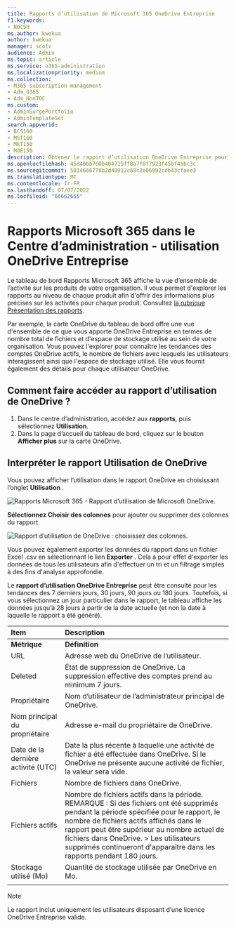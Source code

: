 ```yaml
---
title: Rapports d’utilisation de Microsoft 365 OneDrive Entreprise
f1.keywords:
- NOCSH
ms.author: kwekua
author: kwekua
manager: scotv
audience: Admin
ms.topic: article
ms.service: o365-administration
ms.localizationpriority: medium
ms.collection:
- M365-subscription-management
- Adm_O365
- Adm_NonTOC
ms.custom:
- AdminSurgePortfolio
- AdminTemplateSet
search.appverid:
- BCS160
- MST160
- MET150
- MOE150
description: Obtenez le rapport d’utilisation OneDrive Entreprise pour en savoir plus sur le nombre total de fichiers et de stockage utilisés au sein de votre organisation.
ms.openlocfilehash: 45d4bbb7d0b404715ff8a7f8f7923f45bf4abc3c
ms.sourcegitcommit: 5014666778b2d48912c68c2e06992cdb43cfaee3
ms.translationtype: MT
ms.contentlocale: fr-FR
ms.lasthandoff: 07/07/2022
ms.locfileid: "66662655"
---
```

# <a name="microsoft-365-reports-in-the-admin-center---onedrive-for-business-usage"></a>Rapports Microsoft 365 dans le Centre d’administration - utilisation OneDrive Entreprise

Le tableau de bord Rapports Microsoft 365 affiche la vue d’ensemble de l’activité sur les produits de votre organisation. Il vous permet d'explorer les rapports au niveau de chaque produit afin d'offrir des informations plus précises sur les activités pour chaque produit. Consultez [la rubrique Présentation des rapports](activity-reports.md).
  
Par exemple, la carte OneDrive du tableau de bord offre une vue d'ensemble de ce que vous apporte OneDrive Entreprise en termes de nombre total de fichiers et d'espace de stockage utilisé au sein de votre organisation. Vous pouvez l'explorer pour connaître les tendances des comptes OneDrive actifs, le nombre de fichiers avec lesquels les utilisateurs interagissent ainsi que l'espace de stockage utilisé. Elle vous fournit également des détails pour chaque utilisateur OneDrive.

## <a name="how-do-i-get-to-the-onedrive-usage-report"></a>Comment faire accéder au rapport d’utilisation de OneDrive ?

1. Dans le centre d’administration, accédez aux **rapports**, puis sélectionnez **Utilisation**. 
2. Dans la page d’accueil du tableau de bord, cliquez sur le bouton **Afficher plus** sur la carte OneDrive.
  
## <a name="interpret-the-onedrive-usage-report"></a>Interpréter le rapport Utilisation de OneDrive

Vous pouvez afficher l’utilisation dans le rapport OneDrive en choisissant l’onglet **Utilisation** .

![Rapports Microsoft 365 - Rapport d’utilisation de Microsoft OneDrive.](../../media/3cdaf2fb-1817-479b-a0e1-2afa228690cf.png)

**Sélectionnez Choisir des colonnes** pour ajouter ou supprimer des colonnes du rapport.  

![Rapport d’utilisation de OneDrive : choisissez des colonnes.](../../media/9ee80f25-cfe3-411d-8e31-08f1507d18c1.png)

Vous pouvez également exporter les données du rapport dans un fichier Excel .csv en sélectionnant le lien **Exporter** . Cela a pour effet d'exporter les données de tous les utilisateurs afin d'effectuer un tri et un filtrage simples à des fins d'analyse approfondie. 

Le **rapport d’utilisation OneDrive Entreprise** peut être consulté pour les tendances des 7 derniers jours, 30 jours, 90 jours ou 180 jours. Toutefois, si vous sélectionnez un jour particulier dans le rapport, le tableau affiche les données jusqu’à 28 jours à partir de la date actuelle (et non la date à laquelle le rapport a été généré).
  
|Item|Description|
|:-----|:-----|
|**Métrique**|**Définition**|
|URL  <br/> |Adresse web du OneDrive de l’utilisateur. <br/> |
|Deleted  <br/> |État de suppression de OneDrive. La suppression effective des comptes prend au minimum 7 jours.  <br/> |
|Propriétaire  <br/> |Nom d’utilisateur de l’administrateur principal de OneDrive.   <br/> |
|Nom principal du propriétaire  <br/> |Adresse e-mail du propriétaire de OneDrive. <br/> |
|Date de la dernière activité (UTC)  <br/> | Date la plus récente à laquelle une activité de fichier a été effectuée dans OneDrive. Si le OneDrive ne présente aucune activité de fichier, la valeur sera vide.  <br/> |
|Fichiers  <br/> |Nombre de fichiers dans OneDrive. <br/>|
|Fichiers actifs  <br/> | Nombre de fichiers actifs dans la période.<br/> REMARQUE : Si des fichiers ont été supprimés pendant la période spécifiée pour le rapport, le nombre de fichiers actifs affichés dans le rapport peut être supérieur au nombre actuel de fichiers dans OneDrive. >  Les utilisateurs supprimés continueront d'apparaître dans les rapports pendant 180 jours.  <br/> |
|Stockage utilisé (Mo)  <br/> |Quantité de stockage utilisée par OneDrive en Mo. |
|||
   
> [!NOTE]
> Le rapport inclut uniquement les utilisateurs disposant d’une licence OneDrive Entreprise valide.
